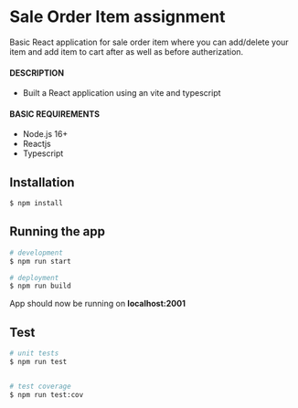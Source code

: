 # Sale Order Item assignment

Basic React application for sale order item where you can add/delete your item and add item to cart after as well as before autherization.

#### DESCRIPTION

- Built a React application using an vite and typescript

#### BASIC REQUIREMENTS

- Node.js 16+
- Reactjs
- Typescript

## Installation

```bash
$ npm install
```

## Running the app

```bash
# development
$ npm run start

# deployment
$ npm run build

```

App should now be running on **localhost:2001**

## Test

```bash
# unit tests
$ npm run test


# test coverage
$ npm run test:cov
```

